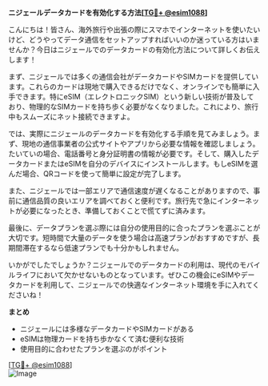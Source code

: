 **ニジェールデータカードを有効化する方法[[TG💪+ @esim1088](https://t.me/s/esim1088)]**

こんにちは！皆さん、海外旅行や出張の際にスマホでインターネットを使いたいけど、どうやってデータ通信をセットアップすればいいのか迷っている方はいませんか？今日はニジェールでのデータカードの有効化方法について詳しくお伝えします！

まず、ニジェールでは多くの通信会社がデータカードやSIMカードを提供しています。これらのカードは現地で購入できるだけでなく、オンラインでも簡単に入手できます。特にeSIM（エレクトロニックSIM）という新しい技術が普及しており、物理的なSIMカードを持ち歩く必要がなくなりました。これにより、旅行中もスムーズにネット接続できますよ。

では、実際にニジェールのデータカードを有効化する手順を見てみましょう。まず、現地の通信事業者の公式サイトやアプリから必要な情報を確認しましょう。たいていの場合、電話番号と身分証明書の情報が必要です。そして、購入したデータカードまたはeSIMを自分のデバイスにインストールします。もしeSIMを選んだ場合、QRコードを使って簡単に設定が完了します。

また、ニジェールでは一部エリアで通信速度が遅くなることがありますので、事前に通信品質の良いエリアを調べておくと便利です。旅行先で急にインターネットが必要になったとき、準備しておくことで慌てずに済みます。

最後に、データプランを選ぶ際には自分の使用目的に合ったプランを選ぶことが大切です。短時間で大量のデータを使う場合は高速プランがおすすめですが、長期間滞在するなら低速プランでも十分かもしれません。

いかがでしたでしょうか？ニジェールでのデータカードの利用は、現代のモバイルライフにおいて欠かせないものとなっています。ぜひこの機会にeSIMやデータカードを利用して、ニジェールでの快適なインターネット環境を手に入れてくださいね！

**まとめ**
- ニジェールには多様なデータカードやSIMカードがある
- eSIMは物理カードを持ち歩かなくて済む便利な技術
- 使用目的に合わせたプランを選ぶのがポイント

[[TG💪+ @esim1088](https://t.me/s/esim1088)]  
![Image](https://i.postimg.cc/Y0z9fWf4/image.png)